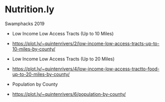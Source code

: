 # Nutrition.ly
Swamphacks 2019

+ Low Income Low Access Tracts (Up to 10 Miles)
+ https://plot.ly/~quintenrivers/2/low-income-low-access-tracts-up-to-10-miles-by-county/

+ Low Income Low Access Tracts (Up to 20 Miles)
+ https://plot.ly/~quintenrivers/4/low-income-low-access-tractto-food-up-to-20-miles-by-county/

+ Population by County
+ https://plot.ly/~quintenrivers/6/population-by-county/
